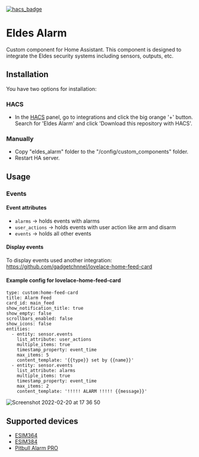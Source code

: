 [![hacs_badge](https://img.shields.io/badge/HACS-Default-41BDF5.svg)](https://github.com/hacs/integration)

# Eldes Alarm

Custom component for Home Assistant. This component is designed to integrate the Eldes security systems including sensors, outputs, etc.

## Installation

You have two options for installation:

### HACS

- In the [HACS](https://hacs.xyz) panel, go to integrations and click the big orange '+' button. Search for 'Eldes Alarm' and click \'Download this repository with HACS'.

### Manually

- Copy "eldes_alarm" folder to the "/config/custom_components" folder.
- Restart HA server.

## Usage

### Events

#### Event attributes

- `alarms` -> holds events with alarms
- `user_actions` -> holds events with user action like arm and disarm
- `events` -> holds all other events

#### Display events

To display events used another integration:
https://github.com/gadgetchnnel/lovelace-home-feed-card

#### Example config for lovelace-home-feed-card
```
type: custom:home-feed-card
title: Alarm Feed
card_id: main_feed
show_notification_title: true
show_empty: false
scrollbars_enabled: false
show_icons: false
entities:
  - entity: sensor.events
    list_attribute: user_actions
    multiple_items: true
    timestamp_property: event_time
    max_items: 5
    content_template: '{{type}} set by {{name}}'
  - entity: sensor.events
    list_attribute: alarms
    multiple_items: true
    timestamp_property: event_time
    max_items: 2
    content_template: '!!!!! ALARM !!!!! {{message}}'
```

![Screenshot 2022-02-20 at 17 36 50](https://user-images.githubusercontent.com/28056781/154851938-55e33ba4-1819-4f1d-bce0-0e7bd97cdc78.png)

## Supported devices

- [ESIM364](https://eldesalarms.com/product/esim364)
- [ESIM384](https://eldesalarms.com/product/esim384)
- [Pitbull Alarm PRO](https://eldesalarms.com/product/pitbull-pro/3g)
